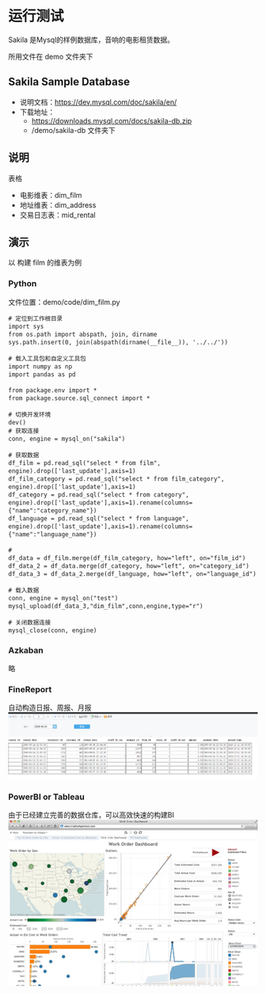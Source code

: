 # 运行测试

Sakila 是Mysql的样例数据库，音响的电影租赁数据。

所用文件在 demo 文件夹下

## Sakila Sample Database

- 说明文档：https://dev.mysql.com/doc/sakila/en/
- 下载地址：
    - https://downloads.mysql.com/docs/sakila-db.zip
    - /demo/sakila-db 文件夹下

## 说明
表格
- 电影维表：dim_film
- 地址维表：dim_address
- 交易日志表：mid_rental

## 演示
以 构建 film 的维表为例
### Python
文件位置：demo/code/dim_film.py
```
# 定位到工作根目录
import sys
from os.path import abspath, join, dirname
sys.path.insert(0, join(abspath(dirname(__file__)), '../../'))

# 载入工具包和自定义工具包
import numpy as np
import pandas as pd

from package.env import *
from package.source.sql_connect import *

# 切换开发环境
dev()
# 获取连接
conn, engine = mysql_on("sakila")

# 获取数据
df_film = pd.read_sql("select * from film", engine).drop(['last_update'],axis=1)
df_film_category = pd.read_sql("select * from film_category", engine).drop(['last_update'],axis=1)
df_category = pd.read_sql("select * from category", engine).drop(['last_update'],axis=1).rename(columns={"name":"category_name"})
df_language = pd.read_sql("select * from language", engine).drop(['last_update'],axis=1).rename(columns={"name":"language_name"})

# 
df_data = df_film.merge(df_film_category, how="left", on="film_id")
df_data_2 = df_data.merge(df_category, how="left", on="category_id")
df_data_3 = df_data_2.merge(df_language, how="left", on="language_id")

# 载入数据
conn, engine = mysql_on("test")
mysql_upload(df_data_3,"dim_film",conn,engine,type="r")

# 关闭数据连接
mysql_close(conn, engine)

```

### Azkaban
略

### FineReport
自动构造日报、周报、月报
![finereport](https://github.com/zhenghao0379/blog/blob/master/pic/fr_demo1.png)

### PowerBI or Tableau
由于已经建立完善的数据仓库，可以高效快速的构建BI
![tableau](../pic/tableau_demo1.png)
